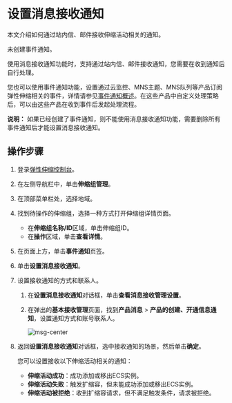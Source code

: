 # 设置消息接收通知

本文介绍如何通过站内信、邮件接收伸缩活动相关的通知。

未创建事件通知。

使用消息接收通知功能时，支持通过站内信、邮件接收通知，您需要在收到通知后自行处理。

您也可以使用事件通知功能，设置通过云监控、MNS主题、MNS队列等产品订阅弹性伸缩相关的事件，详情请参见[事件通知概述](/intl.zh-CN/监控/事件通知/事件通知概述.md)。在这些产品中自定义处理策略后，可以由这些产品在收到事件后发起处理流程。

**说明：** 如果已经创建了事件通知，则不能使用消息接收通知功能，需要删除所有事件通知后才能设置消息接收通知。

## 操作步骤

1.  登录[弹性伸缩控制台](https://essnew.console.aliyun.com/)。

2.  在左侧导航栏中，单击**伸缩组管理**。

3.  在顶部菜单栏处，选择地域。

4.  找到待操作的伸缩组，选择一种方式打开伸缩组详情页面。

    -   在**伸缩组名称/ID**区域，单击伸缩组ID。
    -   在**操作**区域，单击**查看详情**。
5.  在页面上方，单击**事件通知**页签。

6.  单击**设置消息接收通知**。

7.  设置接收通知的方式和联系人。

    1.  在**设置消息接收通知**对话框，单击**查看消息接收管理设置**。

    2.  在弹出的**基本接收管理**页面，找到**产品消息** \> **产品的创建、开通信息通知**，设置通知方式和账号联系人。

        ![msg-center](https://static-aliyun-doc.oss-cn-hangzhou.aliyuncs.com/assets/img/zh-CN/7440670061/p168985.png)

8.  返回**设置消息接收通知**对话框，选中接收通知的场景，然后单击**确定**。

    您可以设置接收以下伸缩活动相关的通知：

    -   **伸缩活动成功**：成功添加或移出ECS实例。
    -   **伸缩活动失败**：触发扩缩容，但未能成功添加或移出ECS实例。
    -   **伸缩活动被拒绝**：收到扩缩容请求，但不满足触发条件，请求被拒绝。

